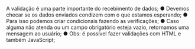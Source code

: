 A validação é uma parte importante do recebimento de dados; ● Devemos checar se os dados enviados condizem com o que estamos esperando; ● Para isso podemos criar condicionais fazendo as verificações; ● Caso alguma não atenda ou um campo obrigatório esteja vazio, retornamos uma mensagem ao usuário; ● Obs: é possível fazer validações com HTML e também JavaScript;